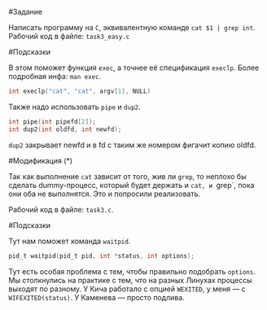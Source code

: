 #Задание

Написать программу на `C`, эквивалентную команде `cat $1 | grep int`.
Рабочий код в файле: `task3_easy.c`

#Подсказки

В этом поможет функция `exec`, а точнее её спецификация `execlp`.
Более подробная инфа: `man exec`.

```c
int execlp("cat", "cat", argv[1], NULL)
```

Также надо использовать `pipe` и `dup2`.

```c
int pipe(int pipefd[2]);
int dup2(int oldfd, int newfd);
```

`dup2` закрывает newfd и в fd с таким же номером фигачит копию oldfd.

#Модификация (*)

Так как выполнение `cat` зависит от того, жив ли `grep`, то неплохо бы сделать dummy-процесс, который будет держать и `cat, и `grep`, пока они оба не выполнятся. Это и попросили реализовать.

Рабочий код в файле: `task3.c`.

#Подсказки

Тут нам поможет команда `waitpid`.

```c
pid_t waitpid(pid_t pid, int *status, int options);
```

Тут есть особая проблема с тем, чтобы правильно подобрать `options`. Мы столкнулись на практике с тем, что на разных Линухах процессы выходят по разному. У Кича работало с опцией `WEXITED`, у меня — с `WIFEXITED(status)`. У Каменева — просто подлива.
